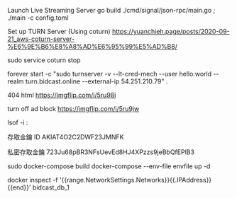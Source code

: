 Launch Live Streaming Server
go build ./cmd/signal/json-rpc/main.go ; ./main -c config.toml

Set up TURN Server (Using coturn)
https://yuanchieh.page/posts/2020-09-21_aws-coturn-server-%E6%9E%B6%E8%A8%AD%E6%95%99%E5%AD%B8/

sudo service coturn stop

forever start -c "sudo turnserver -v --lt-cred-mech --user hello:world --realm turn.bidcast.online --external-ip 54.251.210.79" .

404 html
https://imgflip.com/i/5ru98i

turn off ad block
https://imgflip.com/i/5ru9jw

lsof -i :<port>

存取金鑰 ID
AKIAT4O2C2DWF23JMNFK

私密存取金鑰
723Ju68pBR3NFsUevEd8HJ4XPzzs9jeBbQfEPlB3

sudo docker-compose build
docker-compose --env-file envfile up -d

docker inspect -f '{{range.NetworkSettings.Networks}}{{.IPAddress}}{{end}}' bidcast_db_1
